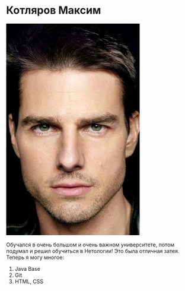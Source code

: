 # Котляров Максим

![My photo](/img/360.jpg "My photo")

Обучался в очень большом и очень важном университете, потом подумал и решил обучиться в Нетологии! 
Это была отличная затея. Теперь я могу многое:

1.	Java Base
2.	Git
3.	HTML, CSS
